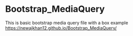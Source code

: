 # Bootstrap_MediaQuery 
This is  basic bootstrap media query file with a box example
https://newajkhan12.github.io/Bootstrap_MediaQuery/
